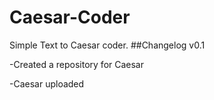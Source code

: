 # Caesar-Coder
Simple Text to Caesar coder.
##Changelog
v0.1 

-Created a repository for Caesar

-Caesar uploaded
